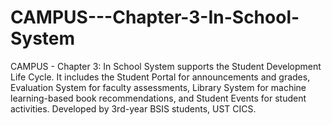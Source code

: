 # CAMPUS---Chapter-3-In-School-System
CAMPUS - Chapter 3: In School System supports the Student Development Life Cycle. It includes the Student Portal for announcements and grades, Evaluation System for faculty assessments, Library System for machine learning-based book recommendations, and Student Events for student activities. Developed by 3rd-year BSIS students, UST CICS.
